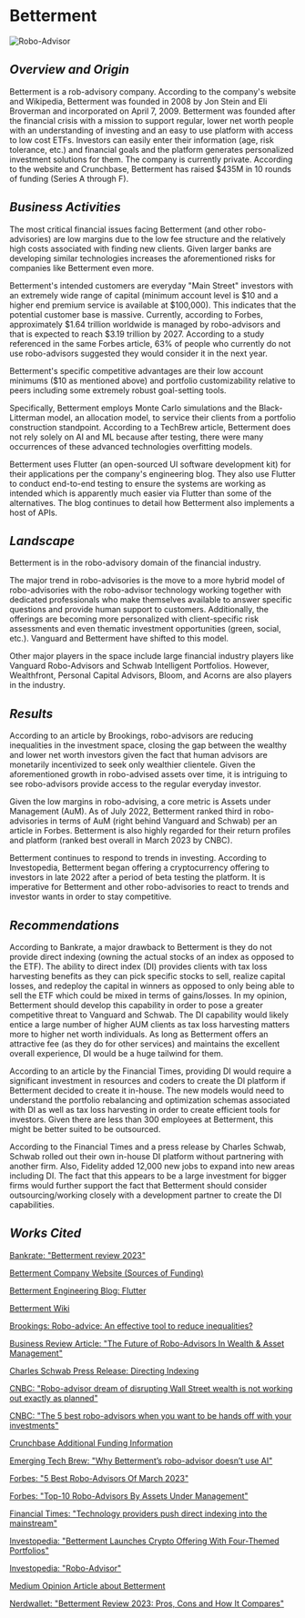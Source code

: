 # **Betterment**

<picture>
  <source media="(prefers-color-scheme: light)" srcset="https://github.com/mcody93/Homework1/blob/main/investorjunkie-robo-advisors-1.jpg?raw=true">
  <img alt="Robo-Advisor">
</picture>

## ***Overview and Origin***

Betterment is a rob-advisory company. According to the company's website and Wikipedia, Betterment was founded in 2008 by Jon Stein and Eli Broverman and incorporated on April 7, 2009. Betterment was founded after the financial crisis with a mission to support regular, lower net worth people with an understanding of investing and an easy to use platform with access to low cost ETFs. Investors can easily enter their information (age, risk tolerance, etc.) and financial goals and the platform generates personalized investment solutions for them. The company is currently private. According to the website and Crunchbase, Betterment has raised $435M in 10 rounds of funding (Series A through F).

## ***Business Activities***


The most critical financial issues facing Betterment (and other robo-advisories) are low margins due to the low fee structure and the relatively high costs associated with finding new clients. Given larger banks are developing similar technologies increases the aforementioned risks for companies like Betterment even more.

Betterment's intended customers are everyday "Main Street" investors with an extremely wide range of capital (minimum account level is $10 and a higher end premium service is available at $100,000). This indicates that the potential customer base is massive. Currently, according to Forbes, approximately $1.64 trillion worldwide is managed by robo-advisors and that is expected to reach $3.19 trillion by 2027. According to a study referenced in the same Forbes article, 63% of people who currently do not use robo-advisors suggested they would consider it in the next year. 

Betterment's specific competitive advantages are their low account minimums ($10 as mentioned above) and portfolio customizability relative to peers including some extremely robust goal-setting tools. 

Specifically, Betterment employs Monte Carlo simulations and the Black-Litterman model, an allocation model, to service their clients from a portfolio construction standpoint. According to a TechBrew article, Betterment does not rely solely on AI and ML because after testing, there were many occurrences of these advanced technologies overfitting models. 

Betterment uses Flutter (an open-sourced UI software development kit) for their applications per the company's engineering blog. They also use Flutter to conduct end-to-end testing to ensure the systems are working as intended which is apparently much easier via Flutter than some of the alternatives. The blog continues to detail how Betterment also implements a host of APIs.

## ***Landscape***

Betterment is in the robo-advisory domain of the financial industry.

The major trend in robo-advisories is the move to a more hybrid model of robo-advisories with the robo-advisor technology working together with dedicated professionals who make themselves available to answer specific questions and provide human support to customers. Additionally, the offerings are becoming more personalized with client-specific risk assessments and even thematic investment opportunities (green, social, etc.). Vanguard and Betterment have shifted to this model. 

Other major players in the space include large financial industry players like Vanguard Robo-Advisors and Schwab Intelligent Portfolios. However, Wealthfront, Personal Capital Advisors, Bloom, and Acorns are also players in the industry.

## ***Results***

According to an article by Brookings, robo-advisors are reducing inequalities in the investment space, closing the gap between the wealthy and lower net worth investors given the fact that human advisors are monetarily incentivized to seek only wealthier clientele. Given the aforementioned growth in robo-advised assets over time, it is intriguing to see robo-advisors provide access to the regular everyday investor.

Given the low margins in robo-advising, a core metric is Assets under Management (AuM). As of July 2022, Betterment ranked third in robo-advisories in terms of AuM (right behind Vanguard and Schwab) per an article in Forbes. Betterment is also highly regarded for their return profiles and platform (ranked best overall in March 2023 by CNBC). 

Betterment continues to respond to trends in investing. According to Investopedia, Betterment began offering a cryptocurrency offering to investors in late 2022 after a period of beta testing the platform. It is imperative for Betterment and other robo-advisories to react to trends and investor wants in order to stay competitive.

## ***Recommendations***

According to Bankrate, a major drawback to Betterment is they do not provide direct indexing (owning the actual stocks of an index as opposed to the ETF). The ability to direct index (DI) provides clients with tax loss harvesting benefits as they can pick specific stocks to sell, realize capital losses, and redeploy the capital in winners as opposed to only being able to sell the ETF which could be mixed in terms of gains/losses. In my opinion, Betterment should develop this capability in order to pose a greater competitive threat to Vanguard and Schwab. The DI capability would likely entice a large number of higher AUM clients as tax loss harvesting matters more to higher net worth individuals. As long as Betterment offers an attractive fee (as they do for other services) and maintains the excellent overall experience, DI would be a huge tailwind for them. 

According to an article by the Financial Times, providing DI would require a significant investment in resources and coders to create the DI platform if Betterment decided to create it in-house. The new models would need to understand the portfolio rebalancing and optimization schemas associated with DI as well as tax loss harvesting in order to create efficient tools for investors. Given there are less than 300 employees at Betterment, this might be better suited to be outsourced. 

According to the Financial Times and a press release by Charles Schwab, Schwab rolled out their own in-house DI platform without partnering with another firm. Also, Fidelity added 12,000 new jobs to expand into new areas including DI. The fact that this appears to be a large investment for bigger firms would further support the fact that Betterment should consider outsourcing/working closely with a development partner to create the DI capabilities. 



## ***Works Cited***
[Bankrate: "Betterment review 2023"](https://www.bankrate.com/investing/roboadvisor-reviews/betterment/)

[Betterment Company Website (Sources of Funding)](https://www.betterment.com/resources/2021-fundraising)

[Betterment Engineering Blog: Flutter](https://www.betterment.com/engineering/flutter-screen-ui-testing)

[Betterment Wiki](https://en.wikipedia.org/wiki/Betterment_(company)) 

[Brookings: Robo-advice: An effective tool to reduce inequalities?](https://www.brookings.edu/research/robo-advice-an-effective-tool-to-reduce-inequalities/) 



[Business Review Article: "The Future of Robo-Advisors In Wealth & Asset Management"](https://business-review.eu/investments/the-future-of-robo-advisors-in-wealth-asset-management-234275#:~:text=Hybrid%20Is%20The%20Future&text=With%20a%20self%2Dserve%20option,way%20for%20a%20hybrid%20future.)

[Charles Schwab Press Release: Directing Indexing](https://pressroom.aboutschwab.com/press-releases/press-release/2022/Schwab-Launches-Schwab-Personalized-Indexing/default.aspx)

[CNBC: "Robo-advisor dream of disrupting Wall Street wealth is not working out exactly as planned"](https://www.cnbc.com/2022/01/27/roboadvisor-disruption-of-wall-street-wealth-is-not-working-out.html)

[CNBC: "The 5 best robo-advisors when you want to be hands off with your investments"](https://www.cnbc.com/select/best-robo-advisors/)

[Crunchbase Additional Funding Information](https://www.crunchbase.com/organization/betterment/company_financials)

[Emerging Tech Brew: "Why Betterment’s robo-advisor doesn’t use AI"](https://www.emergingtechbrew.com/stories/2022/10/11/why-betterment-s-robo-advisor-doesn-t-use-ai)

[Forbes: "5 Best Robo-Advisors Of March 2023"](https://www.forbes.com/advisor/investing/best-robo-advisors/)

[Forbes: "Top-10 Robo-Advisors By Assets Under Management"](https://www.forbes.com/advisor/investing/top-robo-advisors-by-aum/)

[Financial Times: "Technology providers push direct indexing into the mainstream"](https://www.ft.com/content/075c01d3-e3e0-4f24-a189-4ade131aff16)


[Investopedia: "Betterment Launches Crypto Offering With Four-Themed Portfolios"](https://www.investopedia.com/betterment-crypto-offerings-6750069#:~:text=Betterment%20now%20offers%20automated%20cryptocurrency,of%20Betterment%20cryptocurrency%20investment%20products.)

[Investopedia: "Robo-Advisor"](https://www.investopedia.com/terms/r/roboadvisor-roboadviser.asp)

[Medium Opinion Article about Betterment](https://medium.com/@ossowski.chris/is-betterment-ready-for-ipo-or-spac-46d1bc33fd07)

[Nerdwallet: "Betterment Review 2023: Pros, Cons and How It Compares"](https://www.nerdwallet.com/reviews/investing/advisors/betterment#:~:text=advisors%3A%20our%20methodology-,Where%20Betterment%20shines,all%20your%20cash%20is%20invested.)

